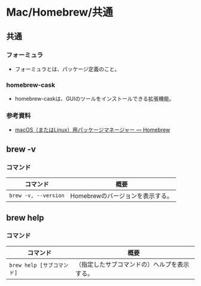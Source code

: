 # Mac/Homebrew/共通

## 共通

### フォーミュラ

- フォーミュラとは、パッケージ定義のこと。

### homebrew-cask

- homebrew-caskは、GUIのツールをインストールできる拡張機能。

### 参考資料

- [macOS（またはLinux）用パッケージマネージャー — Homebrew](https://brew.sh/index_ja)

## brew -v

### コマンド

| コマンド             | 概要                             |
| -------------------- | -------------------------------- |
| `brew -v, --version` | Homebrewのバージョンを表示する。 |

## brew help

### コマンド

| コマンド                   | 概要                                         |
| -------------------------- | -------------------------------------------- |
| `brew help [サブコマンド]` | （指定したサブコマンドの）ヘルプを表示する。 |
